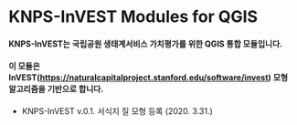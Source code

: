 KNPS-InVEST Modules for QGIS
============================
   
   
#### KNPS-InVEST는 국립공원 생태계서비스 가치평가를 위한 QGIS 통합 모듈입니다.
#### 이 모듈은 InVEST(https://naturalcapitalproject.stanford.edu/software/invest) 모형 알고리즘을 기반으로 합니다.
    
* KNPS-InVEST v.0.1. 서식지 질 모형 등록 (2020. 3.31.)
